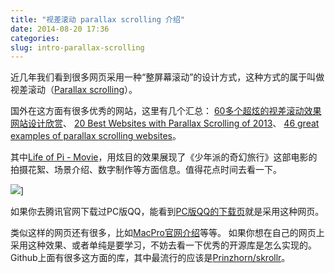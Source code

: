 ```yaml
---
title: "视差滚动 parallax scrolling 介绍"
date: 2014-08-20 17:36
categories:
slug: intro-parallax-scrolling
---
```


近几年我们看到很多网页采用一种“整屏幕滚动”的设计方式，这种方式的属于叫做视差滚动（[Parallax scrolling](http://en.wikipedia.org/wiki/Parallax_scrolling)）。

国外在这方面有很多优秀的网站，这里有几个汇总：
[60多个超炫的视差滚动效果网站设计欣赏](http://www.qianduan.net/60-stunning-parallax-scrolling-effect-website-design.html)、
[20 Best Websites with Parallax Scrolling of 2013](http://www.awwwards.com/20-best-websites-with-parallax-scrolling-of-2013.html)、
[46 great examples of parallax scrolling websites](http://www.creativebloq.com/web-design/parallax-scrolling-1131762)。

其中[Life of Pi - Movie](http://journey.lifeofpimovie.com/)，用炫目的效果展现了《少年派的奇幻旅行》这部电影的拍摄花絮、场景介绍、数字制作等方面信息。值得花点时间去看一下。

![](http://www.awwwards.com/awards/images/2013/06/parallax-scrolling-websites-2013-08.jpg)]

如果你去腾讯官网下载过PC版QQ，能看到[PC版QQ的下载页](http://im.qq.com/pcqq/)就是采用这种网页。

类似这样的网页还有很多，比如[MacPro官网介绍](http://www.apple.com/cn/mac-pro/?cid=wwa-cn-kwb-mac-aos)等等。
如果你想在自己的网页上采用这种效果、或者单纯是要学习，不妨去看一下优秀的开源库是怎么实现的。Github上面有很多这方面的库，其中最流行的应该是[Prinzhorn/skrollr](https://github.com/Prinzhorn/skrollr)。
